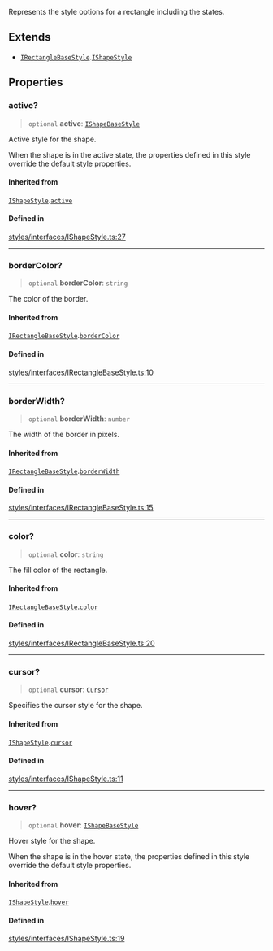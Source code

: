 Represents the style options for a rectangle including the states.

## Extends

- [`IRectangleBaseStyle`](IRectangleBaseStyle.md).[`IShapeStyle`](IShapeStyle.md)

## Properties

### active?

> `optional` **active**: [`IShapeBaseStyle`](IShapeBaseStyle.md)

Active style for the shape.

When the shape is in the active state, the properties defined in this style
override the default style properties.

#### Inherited from

[`IShapeStyle`](IShapeStyle.md).[`active`](IShapeStyle.md#active)

#### Defined in

[styles/interfaces/IShapeStyle.ts:27](https://github.com/avolutions/canvas-painter/blob/main/src/styles/interfaces/IShapeStyle.ts#L27)

***

### borderColor?

> `optional` **borderColor**: `string`

The color of the border.

#### Inherited from

[`IRectangleBaseStyle`](IRectangleBaseStyle.md).[`borderColor`](IRectangleBaseStyle.md#bordercolor)

#### Defined in

[styles/interfaces/IRectangleBaseStyle.ts:10](https://github.com/avolutions/canvas-painter/blob/main/src/styles/interfaces/IRectangleBaseStyle.ts#L10)

***

### borderWidth?

> `optional` **borderWidth**: `number`

The width of the border in pixels.

#### Inherited from

[`IRectangleBaseStyle`](IRectangleBaseStyle.md).[`borderWidth`](IRectangleBaseStyle.md#borderwidth)

#### Defined in

[styles/interfaces/IRectangleBaseStyle.ts:15](https://github.com/avolutions/canvas-painter/blob/main/src/styles/interfaces/IRectangleBaseStyle.ts#L15)

***

### color?

> `optional` **color**: `string`

The fill color of the rectangle.

#### Inherited from

[`IRectangleBaseStyle`](IRectangleBaseStyle.md).[`color`](IRectangleBaseStyle.md#color)

#### Defined in

[styles/interfaces/IRectangleBaseStyle.ts:20](https://github.com/avolutions/canvas-painter/blob/main/src/styles/interfaces/IRectangleBaseStyle.ts#L20)

***

### cursor?

> `optional` **cursor**: [`Cursor`](../enumerations/Cursor.md)

Specifies the cursor style for the shape.

#### Inherited from

[`IShapeStyle`](IShapeStyle.md).[`cursor`](IShapeStyle.md#cursor)

#### Defined in

[styles/interfaces/IShapeStyle.ts:11](https://github.com/avolutions/canvas-painter/blob/main/src/styles/interfaces/IShapeStyle.ts#L11)

***

### hover?

> `optional` **hover**: [`IShapeBaseStyle`](IShapeBaseStyle.md)

Hover style for the shape.

When the shape is in the hover state, the properties defined in this style
override the default style properties.

#### Inherited from

[`IShapeStyle`](IShapeStyle.md).[`hover`](IShapeStyle.md#hover)

#### Defined in

[styles/interfaces/IShapeStyle.ts:19](https://github.com/avolutions/canvas-painter/blob/main/src/styles/interfaces/IShapeStyle.ts#L19)
